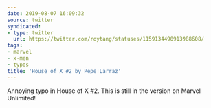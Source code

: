 ```yaml
---
date: 2019-08-07 16:09:32
source: twitter
syndicated:
- type: twitter
  url: https://twitter.com/roytang/statuses/1159134490913988608/
tags:
- marvel
- x-men
- typos
title: 'House of X #2 by Pepe Larraz'
---
```


Annoying typo in House of X #2. This is still in the version on Marvel Unlimited!